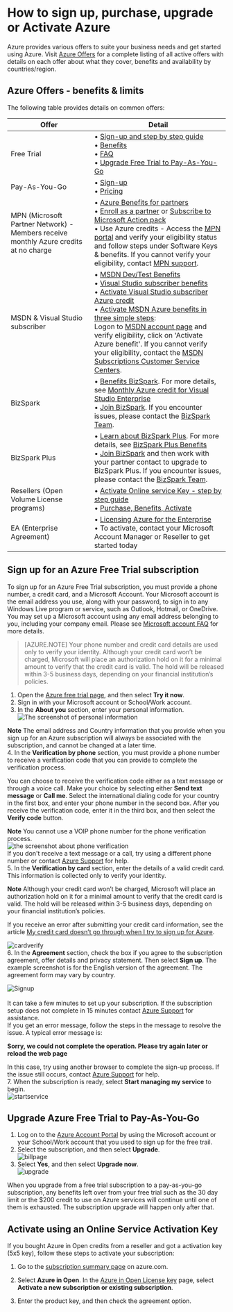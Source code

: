 <properties
	pageTitle="How to sign up for, purchase, upgrade or activate an Azure subscription | Microsoft Azure"
	description="Describes How to buy or sign up for an Azure subscription"
	services="billing"
	documentationCenter=""
	authors="genlin"
	manager="msmbaldwin"
	editor="meerak"
	tags="top-support-issue"
	/>

<tags
	ms.service="billing"
	ms.workload="na"
	ms.tgt_pltfrm="na"
	ms.devlang="na"
	ms.topic="article"
	ms.date="06/21/2016"
	ms.author="genli"/>

# How to sign up, purchase, upgrade or Activate Azure

Azure provides various offers to suite your business needs and get started using Azure. Visit [Azure Offers](https://azure.microsoft.com/support/legal/offer-details/) for a complete listing of all active offers with details on each offer about what they cover, benefits and availability by countries/region.

## Azure Offers - benefits & limits

The following table provides details on common offers:

| Offer                                                                              | Detail |
|--------------------------------------------------------------------------------------|---------|
| Free Trial                                                                           |•	[Sign-up and step by step guide](billing-buy-sign-up-azure-subscription.md#SignupFreeTrial)<br>•	[Benefits](https://azure.microsoft.com/pricing/free-trial/)</br>• [FAQ](https://azure.microsoft.com/pricing/free-trial-faq/)</br>• [Upgrade Free Trial to Pay-As-You-Go](billing-buy-sign-up-azure-subscription.md#UpgradeFreeToPYG)     |
| Pay-As-You-Go                                                                        | •	[Sign-up](https://azure.microsoft.com/pricing/purchase-options/)</br>• [Pricing](https://azure.microsoft.com/pricing/)   |
| MPN (Microsoft Partner Network) - Members receive monthly Azure credits at no charge | •	[Azure Benefits for partners](https://azure.microsoft.com/offers/ms-azr-0025p/)</br>•	[Enroll as a partner](http://go.microsoft.com/fwlink/?linkid=309258&clcid=0x409) or [Subscribe to Microsoft Action pack](http://go.microsoft.com/fwlink/?linkid=525768&clcid=0x409)</br>• Use Azure credits - Access the [MPN portal](https://partner.microsoft.com) and verify your eligibility status and follow steps under Software Keys & benefits. If you cannot verify your eligibility, contact [MPN support](https://partner.microsoft.com/Support/).   |
| MSDN & Visual Studio subscriber                                                      |• [MSDN Dev/Test Benefits](https://azure.microsoft.com/offers/ms-azr-0023p/)</br>• [Visual Studio subscriber benefits](https://azure.microsoft.com/pricing/member-offers/msdn-benefits-details/)</br>• [Activate Visual Studio subscriber Azure credit](https://azure.microsoft.com/pricing/member-offers/msdn-benefits-details/)</br>• [Activate MSDN Azure benefits in three simple steps](https://www.youtube.com/watch?v=SN2CA71uOEI&feature=youtu.be):<br> Logon to [MSDN account page](https://msdn.microsoft.com/subscriptions/manage/default.aspx) and verify eligibility, click on 'Activate Azure benefit'. If you cannot verify your eligibility, contact the [MSDN Subscriptions Customer Service Centers](https://msdn.microsoft.com/subscriptions/contactus.aspx).|
| BizSpark                                                                             | • [Benefits BizSpark](https://www.microsoft.com/bizspark/default.aspx#start-two). For more details, see [Monthly Azure credit for Visual Studio Enterprise](https://azure.microsoft.com/offers/ms-azr-0064p/)<br>• [Join BizSpark](https://www.microsoft.com/bizspark/signup/default.aspx). If you encounter issues, please contact the [BizSpark Team](mailto:bizspark@microsoft.com?subject=BizSpark%20Support&body=Thank%20you%20for%20contacting%20BizSpark.%20Please%20provide%20as%20much%20of%20the%20following%20information%20as%20possible,%20as%20it%20will%20help%20expedite%20our%20response%20to%20you.%0aContact%20name:%0aStartup%20name:%0aMicrosoft%20Account/Live%20ID:%0aSpecific%20description%20of%20issue%20experienced%20or%20question:%0a%0aThank%20you,%0a%0aThe%20BizSpark%20Team).      |
| BizSpark Plus                                                                        |• [Learn about BizSpark Plus](https://www.microsoft.com/bizspark/plus/default.aspx). For more details, see [BizSpark Plus Benefits](https://azure.microsoft.com/offers/ms-azr-0149p/)</br>• [Join BizSpark](https://www.microsoft.com/bizspark/signup/default.aspx) and then work with your partner contact to upgrade to BizSpark Plus. If you encounter issues, please contact the [BizSpark Team](mailto:bizspark@microsoft.com?subject=BizSpark%20Support&body=Thank%20you%20for%20contacting%20BizSpark.%20Please%20provide%20as%20much%20of%20the%20following%20information%20as%20possible,%20as%20it%20will%20help%20expedite%20our%20response%20to%20you.%0aContact%20name:%0aStartup%20name:%0aMicrosoft%20Account/Live%20ID:%0aSpecific%20description%20of%20issue%20experienced%20or%20question:%0a%0aThank%20you,%0a%0aThe%20BizSpark%20Team).     |
| Resellers (Open Volume License programs)                                             |• [Activate Online service Key - step by step guide](billing-buy-sign-up-azure-subscription.md#activateKey)</br>• [Purchase, Benefits, Activate](https://azure.microsoft.com/offers/ms-azr-0111p/)</br>       |
| EA (Enterprise Agreement)                                                            |• [Licensing Azure for the Enterprise](https://azure.microsoft.com/pricing/enterprise-agreement/)</br>• To activate, contact your Microsoft Account Manager or Reseller to get started today     |

<a name="SignupFreeTrial"></a>
## Sign up for an Azure Free Trial subscription

To sign up for an Azure Free Trial subscription, you must provide a phone number, a credit card, and a Microsoft Account. Your Microsoft account is the email address you use, along with your password, to sign in to any Windows Live program or service, such as Outlook, Hotmail, or OneDrive. You may set up a Microsoft account using any email address belonging to you, including your company email. Please see [Microsoft account FAQ](https://www.microsoft.com/account/faq.aspx) for more details.

>[AZURE.NOTE] Your phone number and credit card details are used only to verify your identity. Although your credit card won’t be charged, Microsoft will place an authorization hold on it for a minimal amount to verify that the credit card is valid. The hold will be released within 3-5 business days, depending on your financial institution’s policies.

1. Open the [Azure free trial page](https://azure.microsoft.com/pricing/free-trial/), and then select **Try it now**.
2. Sign in with your Microsoft account or School/Work account.
3. In the **About you** section, enter your personal information.  
![The screenshot of personal information](./media/billing-buy-sign-up-azure-subscription/AboutYou.png)

 **Note** The email address and Country information that you provide when you sign up for an Azure subscription will always be associated with the subscription, and cannot be changed at a later time.</br>
4. In the **Verification by phone** section, you must provide a phone number to receive a verification code that you can provide to complete the verification process.

 You can choose to receive the verification code either as a text message or through a voice call. Make your choice by selecting either **Send text message** or **Call me**. Select the international dialing code for your country in the first box, and enter your phone number in the second box. After you receive the verification code, enter it in the third box, and then select the **Verify code** button.

 **Note** You cannot use a VOIP phone number for the phone verification process.</br>
 ![the screenshot about phone verification](./media/billing-buy-sign-up-azure-subscription/PhoneVerify.png)</br>If you don't receive a text message or a call, try using a different phone number or contact [Azure Support](http://go.microsoft.com/fwlink/?linkid=544831&clcid=0x409) for help. </br>
5. In the **Verification by card** section, enter the details of a valid credit card. This information is collected only to verify your identity.

 **Note** Although your credit card won’t be charged, Microsoft will place an authorization hold on it for a minimal amount to verify that the credit card is valid. The hold will be released within 3-5 business days, depending on your financial institution’s policies.

 If you receive an error after submitting your credit card information, see the article [My credit card doesn’t go through when I try to sign up for Azure](billing-credit-card-fails-during-azure-sign-up.md).

 ![cardverify](./media/billing-buy-sign-up-azure-subscription/VardVerify.png)</br>
6. In the **Agreement** section, check the box if you agree to the subscription agreement, offer details and privacy statement. Then select **Sign up**.
The example screenshot is for the English version of the agreement. The agreement form may vary by country.

 ![Signup](./media/billing-buy-sign-up-azure-subscription/Signup.png)</br></br>
 It can take a few minutes to set up your subscription. If the subscription setup does not complete in 15 minutes contact [Azure Support](https://portal.azure.com/#blade/Microsoft_Azure_Support/HelpAndSupportBlade) for assistance. </br>
 If you get an error message, follow the steps in the message to resolve the issue. A typical error message is:

 **Sorry, we could not complete the operation. Please try again later or reload the web page** </br>

 In this case, try using another browser to complete the sign-up process. If the issue still occurs, contact [Azure Support](https://portal.azure.com/#blade/Microsoft_Azure_Support/HelpAndSupportBlade) for help.</br>
7. When the subscription is ready, select **Start managing my service** to begin.</br>
 ![startservice](./media/billing-buy-sign-up-azure-subscription/startservice.png)

<a name="UpgradeFreeToPYG"></a>
## Upgrade Azure Free Trial to Pay-As-You-Go

1. Log on to the [Azure Account Portal](https://account.windowsazure.com/subscriptions) by using the Microsoft account or your School/Work account that you used to sign up for the free trail.
2. Select the subscription, and then select **Upgrade**.</br>![billpage](./media/billing-buy-sign-up-azure-subscription/billpage.png)
3. Select **Yes**, and then select **Upgrade now**. </br>![upgrade](./media/billing-buy-sign-up-azure-subscription/Upgrade.png)

When you upgrade from a free trial subscription to a pay-as-you-go subscription, any benefits left over from your free trial such as the 30 day limit or the $200 credit to use on Azure services will continue until one of them is exhausted. The subscription upgrade will happen only after that.

<a name="activateKey"></a>
## Activate using an Online Service Activation Key

If you bought Azure in Open credits from a reseller and got a activation key (5x5 key), follow these steps to activate your subscription:

1. Go to the [subscription summary page](https://account.windowsazure.com/subscriptions) on azure.com.

2. Select **Azure in Open**. In the [Azure in Open License key](https://azure.microsoft.com/offers/ms-azr-0111p/) page, select **Activate a new subscription or existing subscription**.

3. Enter the product key, and then check the agreement option.
